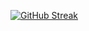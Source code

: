 [![GitHub Streak](https://streak-stats.demolab.com/?user=pepijnbraam)](https://git.io/streak-stats)
